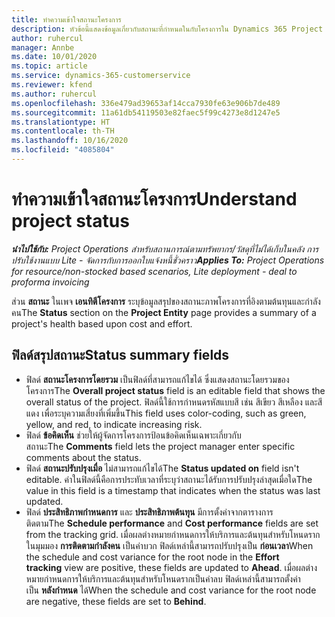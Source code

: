 ```yaml
---
title: ทำความเข้าใจสถานะโครงการ
description: หัวข้อนี้แสดงข้อมูลเกี่ยวกับสถานะที่กำหนดในกับโครงการใน Dynamics 365 Project Operations
author: ruhercul
manager: Annbe
ms.date: 10/01/2020
ms.topic: article
ms.service: dynamics-365-customerservice
ms.reviewer: kfend
ms.author: ruhercul
ms.openlocfilehash: 336e479ad39653af14cca7930fe63e906b7de489
ms.sourcegitcommit: 11a61db54119503e82faec5f99c4273e8d1247e5
ms.translationtype: HT
ms.contentlocale: th-TH
ms.lasthandoff: 10/16/2020
ms.locfileid: "4085804"
---
```

# <a name="understand-project-status"></a><span data-ttu-id="b1e61-103">ทำความเข้าใจสถานะโครงการ</span><span class="sxs-lookup"><span data-stu-id="b1e61-103">Understand project status</span></span>

<span data-ttu-id="b1e61-104">_**นำไปใช้กับ:** Project Operations สำหรับสถานการณ์ตามทรัพยากร/วัสดุที่ไม่ได้เก็บในคลัง การปรับใช้งานแบบ Lite - จัดการกับการออกใบแจ้งหนี้ชั่วคราว_</span><span class="sxs-lookup"><span data-stu-id="b1e61-104">_**Applies To:** Project Operations for resource/non-stocked based scenarios, Lite deployment - deal to proforma invoicing_</span></span>


<span data-ttu-id="b1e61-105">ส่วน **สถานะ** ในเพจ **เอนทิตีโครงการ** ระบุข้อมูลสรุปของสถานะภาพโครงการที่อิงตามต้นทุนและกำลังคน</span><span class="sxs-lookup"><span data-stu-id="b1e61-105">The **Status** section on the **Project Entity** page provides a summary of a project's health based upon cost and effort.</span></span>


## <a name="status-summary-fields"></a><span data-ttu-id="b1e61-106">ฟิลด์สรุปสถานะ</span><span class="sxs-lookup"><span data-stu-id="b1e61-106">Status summary fields</span></span>

- <span data-ttu-id="b1e61-107">ฟิลด์ **สถานะโครงการโดยรวม** เป็นฟิลด์ที่สามารถแก้ไขได้ ซึ่งแสดงสถานะโดยรวมของโครงการ</span><span class="sxs-lookup"><span data-stu-id="b1e61-107">The **Overall project status** field is an editable field that shows the overall status of the project.</span></span> <span data-ttu-id="b1e61-108">ฟิลด์นี้ใช้การกำหนดรหัสแบบสี เช่น สีเขียว สีเหลือง และสีแดง เพื่อระบุความเสี่ยงที่เพิ่มขึ้น</span><span class="sxs-lookup"><span data-stu-id="b1e61-108">This field uses color-coding, such as green, yellow, and red, to indicate increasing risk.</span></span> 
- <span data-ttu-id="b1e61-109">ฟิลด์ **ข้อคิดเห็น** ช่วยให้ผู้จัดการโครงการป้อนข้อคิดเห็นเฉพาะเกี่ยวกับสถานะ</span><span class="sxs-lookup"><span data-stu-id="b1e61-109">The **Comments** field lets the project manager enter specific comments about the status.</span></span> 
- <span data-ttu-id="b1e61-110">ฟิลด์ **สถานะปรับปรุงเมื่อ** ไม่สามารถแก้ไขได้</span><span class="sxs-lookup"><span data-stu-id="b1e61-110">The **Status updated on** field isn't editable.</span></span> <span data-ttu-id="b1e61-111">ค่าในฟิลด์นี้คือการประทับเวลาที่ระบุว่าสถานะได้รับการปรับปรุงล่าสุดเมื่อใด</span><span class="sxs-lookup"><span data-stu-id="b1e61-111">The value in this field is a timestamp that indicates when the status was last updated.</span></span>
- <span data-ttu-id="b1e61-112">ฟิลด์ **ประสิทธิภาพกำหนดการ** และ **ประสิทธิภาพต้นทุน** มีการตั้งค่าจากตารางการติดตาม</span><span class="sxs-lookup"><span data-stu-id="b1e61-112">The **Schedule performance** and **Cost performance** fields are set from the tracking grid.</span></span> <span data-ttu-id="b1e61-113">เมื่อผลต่างหมายกำหนดการให้บริการและต้นทุนสำหรับโหนดรากในมุมมอง **การติดตามกำลังคน** เป็นค่าบวก ฟิลด์เหล่านี้สามารถปรับปรุงเป็น **ก่อนเวลา**</span><span class="sxs-lookup"><span data-stu-id="b1e61-113">When the schedule and cost variance for the root node in the **Effort tracking** view are positive, these fields are updated to **Ahead**.</span></span> <span data-ttu-id="b1e61-114">เมื่อผลต่างหมายกำหนดการให้บริการและต้นทุนสำหรับโหนดรากเป็นค่าลบ ฟิลด์เหล่านี้สามารถตั้งค่าเป็น **หลังกำหนด** ได้</span><span class="sxs-lookup"><span data-stu-id="b1e61-114">When the schedule and cost variance for the root node are negative, these fields are set to **Behind**.</span></span>
